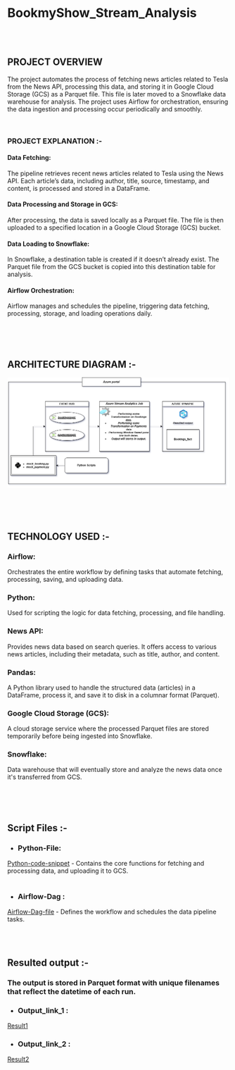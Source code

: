 # BookmyShow_Stream_Analysis


  <br>
  <br>
   

## PROJECT OVERVIEW

The project automates the process of fetching news articles related to Tesla from the News API, processing this data, and storing it in Google Cloud Storage (GCS) as a Parquet file. This file is later moved to a Snowflake data warehouse for analysis. The project uses Airflow for orchestration, ensuring the data ingestion and processing occur periodically and smoothly.

 <br>




### PROJECT EXPLANATION :-  


#### Data Fetching: 
The pipeline retrieves recent news articles related to Tesla using the News API. Each article’s data, including author, title, source, timestamp, and content, is processed and stored in a DataFrame.

#### Data Processing and Storage in GCS:

After processing, the data is saved locally as a Parquet file.
The file is then uploaded to a specified location in a Google Cloud Storage (GCS) bucket.

#### Data Loading to Snowflake:

In Snowflake, a destination table is created if it doesn’t already exist.
The Parquet file from the GCS bucket is copied into this destination table for analysis.

#### Airflow Orchestration:
Airflow manages and schedules the pipeline, triggering data fetching, processing, storage, and loading operations daily.

  
  
  
   
   
      


     

  










<br>
<br>
<br>

## ARCHITECTURE DIAGRAM :-

![Project Architecture](BookmyShow_Architecture.png)  










<br>
<br>
<br>

## TECHNOLOGY USED :-

<h3>Airflow:</h3>

Orchestrates the entire workflow by defining tasks that automate fetching, processing, saving, and uploading data.

<h3>Python:</h3>

Used for scripting the logic for data fetching, processing, and file handling.

<h3>News API:</h3>

Provides news data based on search queries. It offers access to various news articles, including their metadata, such as title, author, and content.

<h3>Pandas:</h3>

A Python library used to handle the structured data (articles) in a DataFrame, process it, and save it to disk in a columnar format (Parquet).

<h3>Google Cloud Storage (GCS):</h3>

A cloud storage service where the processed Parquet files are stored temporarily before being ingested into Snowflake.

<h3>Snowflake:</h3>

Data warehouse that will eventually store and analyze the news data once it's transferred from GCS.











<br>
<br>
<br>



## Script Files  :-
* <h3>Python-File:
[Python-code-snippet](prac2.py) - Contains the core functions for fetching and processing data, and uploading it to GCS. </h3>
 </br>
 </br>
 
 * <h3>Airflow-Dag :
  [Airflow-Dag-file](airflowjobprac.py) -  Defines the workflow and schedules the data pipeline tasks.  </h3>
  

  </br>
  </br>
  
## Resulted output :- 

<h3>The output is stored in Parquet format with unique filenames that reflect the datetime of each run.</h3>

 - <h3>Output_link_1 :</h3>
  [Result1](https://github.com/aadarsh786/News-Data-Analysis-Project/blob/main/SNOWFLAKE_PROJECT_PARQUET_FILES_run_20241105064621.parquet)

 - <h3>Output_link_2 :</h3>
  [Result2](https://github.com/aadarsh786/News-Data-Analysis-Project/blob/main/SNOWFLAKE_PROJECT_PARQUET_FILES_run_20241105064940.parquet)












